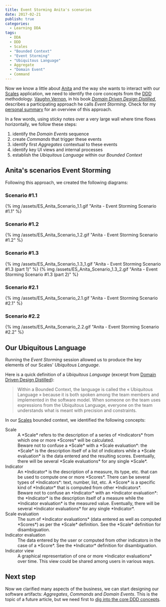 ```yaml
---
title: Event Storming Anita's scenarios
date: 2017-02-21
publish: true
categories:
  - Learning DDA
tags:
  - DDA
  - DDD
  - Scales
  - "Bounded Context"
  - "Event Storming"
  - "Ubiquitous Language"
  - Aggregate
  - "Domain Event"
  - Command
---
```


Now we know a little about [Anita][] and the way she wants to interact with our [Scales][] application, we need to identify the core concepts from the [DDD][Domain-Driven Design] methodology. [Vaughn Vernon][], in his book *[Domain Driven Design Distilled][dddd-book]*, describes a participating approach he calls *Event Storming*. Check for my [personal summary][dddd-summary-pdf] for an overview of this approach.

[Anita]: /2016/11/15/Meet-Anita/
[Scales]: /products/scales
[Domain-Driven Design]: https://en.wikipedia.org/wiki/Domain-driven_design
[Vaughn Vernon]: http://vaughnvernon.co
[dddd-book]: http://amzn.com/0134434420
[dddd-summary-pdf]: /assets/DDD-Distilled-Summary.pdf

In a few words, using sticky notes over a very large wall where time flows horizontally, we follow these steps:
1. identify the *Domain Events* sequence
2. create *Commands* that trigger these events
3. identify first *Aggregates* contextual to these events
4. identify key UI views and internal processes
5. establish the *Ubiquitous Language* within our *Bounded Context*

<!-- more -->



## Anita's scenarios Event Storming

Following this approach, we created the following diagrams:

### Scenario #1.1
{% img /assets/ES_Anita_Scenario_1.1.gif "Anita - Event Storming Scenario #1.1" %}

### Scenario #1.2
{% img /assets/ES_Anita_Scenario_1.2.gif "Anita - Event Storming Scenario #1.2" %}

### Scenario #1.3
{% img /assets/ES_Anita_Scenario_1.3_1.gif "Anita - Event Storming Scenario #1.3 (part 1)" %}
{% img /assets/ES_Anita_Scenario_1.3_2.gif "Anita - Event Storming Scenario #1.3 (part 2)" %}

### Scenario #2.1
{% img /assets/ES_Anita_Scenario_2.1.gif "Anita - Event Storming Scenario #2.1" %}

### Scenario #2.2
{% img /assets/ES_Anita_Scenario_2.2.gif "Anita - Event Storming Scenario #2.2" %}



## Our Ubiquitous Language

Running the *Event Storming* session allowed us to produce the key elements of our Scales' *Ubiquitous Language*.

Here is a quick definition of a *Ubiquitous Language* (excerpt from [Domain Driven Design Distilled][dddd-book]): 
> Within a Bounded Context, the language is called the « Ubiquitous Language » because it is both spoken among the team members and implemented in the software model. When someone on the team uses expressions from the Ubiquitous Language, everyone on the team understands what is meant with precision and constraints.

In our [Scales][] bounded context, we identified the following concepts:
<dl><dt>Scale</dt><dd>A *Scale* refers to the description of a series of *Indicators* from which one or more *Scores* will be calculated.<br>Beware not to confuse a *Scale* with a *Scale evaluation*: the *Scale* is the description itself of a list of indicators while a *Scale evaluation* is the data entered and the resulting scores. Eventually, there will be several *Scale evaluations* for any single *Scale*.</dd>
<dt>Indicator</dt><dd>An *Indicator* is the description of a measure, its type, etc. that can be used to compute one or more *Scores*. There can be several types of *Indicators*: text, number, list, etc. A *Score* is a specific kind of *Indicator* that is computed from other *Indicators*.<br>Beware not to confuse an *Indicator* with an *Indicator evaluation*: the *Indicator* is the description itself of a measure while the *Indicator evaluation* is the measured value. Eventually, there will be several *Indicator evaluations* for any single *Indicator*.</dd>
<dt>Scale evaluation</dt><dd>The sum of *Indicator evaluations* (data entered as well as computed *Scores*) as per the *Scale* definition. See the *Scale* definition for disambiguation.</dd>
<dt>Indicator evaluation</dt><dd>The data entered by the user or computed from other indicators in the case of a *Score*. See the *Indicator* definition for disambiguation.</dd>
<dt>Indicator view</dt><dd>A graphical representation of one or more *Indicator evaluations* over time. This view could be shared among users in various ways.</dd></dl>


## Next step

Now we clarified many aspects of the business, we can start designing our software artifacts: *Aggregates*, *Commands* and *Domain Events*. This is the topic of a future article, but we need first to [dig into the core DDD concepts](/2017/02/22/Digging-into-core-DDD-concepts).

